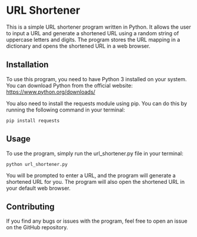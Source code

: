 <h1>URL Shortener</h1>

<p>This is a simple URL shortener program written in Python. It allows the user to input a URL and generate a shortened URL using a random string of uppercase letters and digits. The program stores the URL mapping in a dictionary and opens the shortened URL in a web browser.</p>

<h2>Installation</h2>

<p>To use this program, you need to have Python 3 installed on your system. You can download Python from the official website: <a href="https://www.python.org/downloads/">https://www.python.org/downloads/</a></p>

<p>You also need to install the requests module using pip. You can do this by running the following command in your terminal:</p>

<pre><code>pip install requests</code></pre>

<h2>Usage</h2>

<p>To use the program, simply run the url_shortener.py file in your terminal:</p>

<pre><code>python url_shortener.py</code></pre>

<p>You will be prompted to enter a URL, and the program will generate a shortened URL for you. The program will also open the shortened URL in your default web browser.</p>

<h2>Contributing</h2>

<p>If you find any bugs or issues with the program, feel free to open an issue on the GitHub repository.</p>

